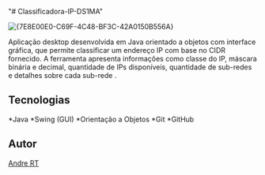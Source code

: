 "# Classificadora-IP-DS1MA" 

![{7E8E00E0-C69F-4C48-BF3C-42A0150B556A}](https://github.com/user-attachments/assets/168e32ba-fed9-4720-a2d0-41508e86e27a)

Aplicação desktop desenvolvida em Java orientado a objetos com interface gráfica, que permite classificar um endereço IP com base no CIDR fornecido. A ferramenta apresenta informações como classe do IP, máscara binária e decimal, quantidade de IPs disponíveis, quantidade de sub-redes e detalhes sobre cada sub-rede .

## Tecnologias
*Java
*Swing (GUI)
*Orientação a Objetos
*Git
*GitHub

## Autor
[Andre RT](https://www.linkedin.com/in/andr%C3%A9-roberto-tavares-03a36b316/)
